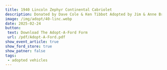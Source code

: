 ```yaml
---
title: 1940 Lincoln Zephyr Continental Cabriolet
description: Donated by Dave Cole & Ken Tibbot Adopted by Jim & Anne Brown
image: /img/adopt/40-linc.webp
date: 2025-02-24
button: 
 text: Download The Adopt-A-Ford Form
 url: /pdf/Adopt-A-Ford.pdf
show_event_article: true
show_ford_store: true
show_patner: false
tags: 
 - adopted vehicles
---
```


